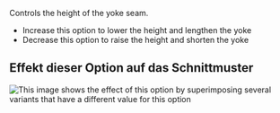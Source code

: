 Controls the height of the yoke seam.

- Increase this option to lower the height and lengthen the yoke
- Decrease this option to raise the height and shorten the yoke

## Effekt dieser Option auf das Schnittmuster

![This image shows the effect of this option by superimposing several variants that have a different value for this option](simon_yokeheight_sample.svg "Effect of this option on the pattern")
